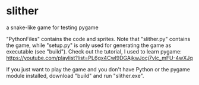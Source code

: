 # slither
a snake-like game for testing pygame

"PythonFiles" contains the code and sprites. Note that "slither.py" contains the game, while "setup.py" is only used for generating the game as executable (see "build"). Check out the tutorial, I used to learn pygame: 
https://youtube.com/playlist?list=PL6gx4Cwl9DGAjkwJocj7vlc_mFU-4wXJq

If you just want to play the game and you don't have Python or the pygame module installed, download "build" and run "slither.exe".

